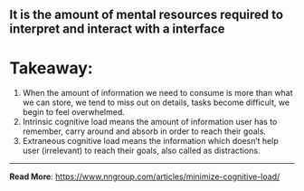 ## It is the amount of mental resources required to interpret and interact with a interface

# Takeaway:
1. When the amount of information we need to consume is more than what we can store, we tend to miss out on details, tasks become difficult, we begin to feel overwhelmed.
2. Intrinsic cognitive load means the amount of information user has to remember, carry around and absorb in order to reach their goals.
3. Extraneous cognitive load means the information which doesn’t help user (irrelevant) to reach their goals, also called as distractions.

---

__Read More__:
https://www.nngroup.com/articles/minimize-cognitive-load/

